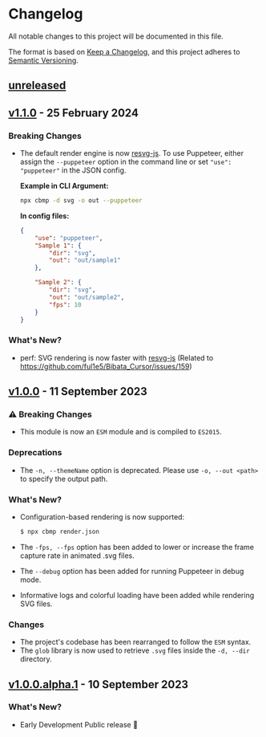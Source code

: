 # Changelog

All notable changes to this project will be documented in this file.

The format is based on [Keep a Changelog](https://keepachangelog.com/en/1.0.0/),
and this project adheres to [Semantic Versioning](https://semver.org/spec/v2.0.0.html).

## [unreleased]

## [v1.1.0] - 25 February 2024

### Breaking Changes

-   The default render engine is now [resvg-js](https://github.com/yisibl/resvg-js).
    To use Puppeteer, either assign the `--puppeteer` option in the command line or set `"use": "puppeteer"` in the JSON config.

    **Example in CLI Argument:**

    ```bash
    npx cbmp -d svg -o out --puppeteer
    ```

    **In config files:**

    ```json
    {
        "use": "puppeteer",
        "Sample 1": {
            "dir": "svg",
            "out": "out/sample1"
        },

        "Sample 2": {
            "dir": "svg",
            "out": "out/sample2",
            "fps": 10
        }
    }
    ```

### What's New?

-   perf: SVG rendering is now faster with [resvg-js](https://github.com/yisibl/resvg-js) (Related to https://github.com/ful1e5/Bibata_Cursor/issues/159)

## [v1.0.0] - 11 September 2023

### :warning: Breaking Changes

-   This module is now an `ESM` module and is compiled to `ES2015`.

### Deprecations

-   The `-n, --themeName` option is deprecated. Please use `-o, --out <path>` to specify the output path.

### What's New?

-   Configuration-based rendering is now supported:

    ```bash
    $ npx cbmp render.json
    ```

-   The `-fps, --fps` option has been added to lower or increase the frame capture rate in animated .svg files.
-   The `--debug` option has been added for running Puppeteer in debug mode.
-   Informative logs and colorful loading have been added while rendering SVG files.

### Changes

-   The project's codebase has been rearranged to follow the `ESM` syntax.
-   The `glob` library is now used to retrieve `.svg` files inside the `-d, --dir` directory.

## [v1.0.0.alpha.1] - 10 September 2023

### What's New?

-   Early Development Public release 🎊

[unreleased]: https://github.com/ful1e5/cbmp/compare/v1.1.0...main
[v1.1.0]: https://github.com/ful1e5/cbmp/compare/v1.1.0...v1.0.0
[v1.0.0]: https://github.com/ful1e5/cbmp/compare/v1.0.0...v1.0.0.alpha.1
[v1.0.0.alpha.1]: https://github.com/ful1e5/cbmp/tree/v1.0.0.alpha.1
